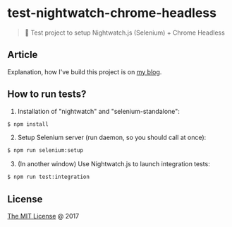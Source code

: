 # test-nightwatch-chrome-headless

> :ledger: Test project to setup Nightwatch.js (Selenium) + Chrome Headless

## Article

Explanation, how I've build this project is on [my blog][blog-post].

## How to run tests?

1. Installation of "nightwatch" and "selenium-standalone":

```bash
$ npm install  
```

2. Setup Selenium server (run daemon, so you should call at once):

```bash
$ npm run selenium:setup
```

3. (In another window) Use Nightwatch.js to launch integration tests:

```bash
$ npm run test:integration
```

## License

[The MIT License](http://piecioshka.mit-license.org) @ 2017


[blog-post]: https://piecioshka.pl/blog/2017/08/09/jak-napisac-testy-integracyjne-z-wykorzystaniem-nightwatch-oraz-chrome-headless.html

